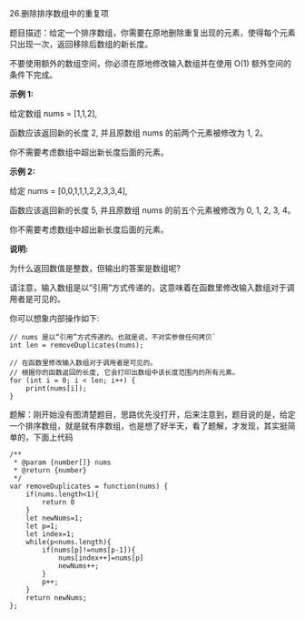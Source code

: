 26.删除排序数组中的重复项

题目描述：给定一个排序数组，你需要在原地删除重复出现的元素，使得每个元素只出现一次，返回移除后数组的新长度。

不要使用额外的数组空间，你必须在原地修改输入数组并在使用 O(1) 额外空间的条件下完成。

 **示例 1:** 

给定数组 nums = [1,1,2], 

函数应该返回新的长度 2, 并且原数组 nums 的前两个元素被修改为 1, 2。 

你不需要考虑数组中超出新长度后面的元素。

 **示例 2:** 

给定 nums = [0,0,1,1,1,2,2,3,3,4],

函数应该返回新的长度 5, 并且原数组 nums 的前五个元素被修改为 0, 1, 2, 3, 4。

你不需要考虑数组中超出新长度后面的元素。

 **说明:** 

为什么返回数值是整数，但输出的答案是数组呢?

请注意，输入数组是以“引用”方式传递的，这意味着在函数里修改输入数组对于调用者是可见的。

你可以想象内部操作如下:

```
// nums 是以“引用”方式传递的。也就是说，不对实参做任何拷贝`
int len = removeDuplicates(nums);

// 在函数里修改输入数组对于调用者是可见的。
// 根据你的函数返回的长度, 它会打印出数组中该长度范围内的所有元素。
for (int i = 0; i < len; i++) {
    print(nums[i]);
}
```

题解：刚开始没有图清楚题目，思路优先没打开，后来注意到，题目说的是，给定一个排序数组，就是就有序数组，也是想了好半天，看了题解，才发现，其实挺简单的，下面上代码

```
/**
 * @param {number[]} nums
 * @return {number}
 */
var removeDuplicates = function(nums) {
    if(nums.length<1){
        return 0
    }
    let newNums=1;
    let p=1;
    let index=1;
    while(p<nums.length){
        if(nums[p]!=nums[p-1]){
            nums[index++]=nums[p] 
            newNums++;
        }
        p++;
    }
    return newNums;
};
```

